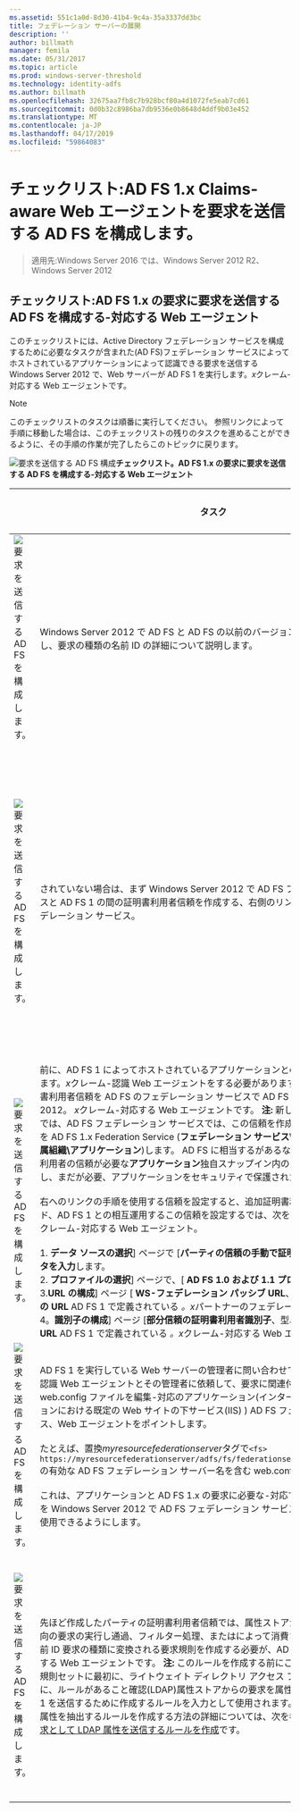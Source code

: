 ```yaml
---
ms.assetid: 551c1a0d-8d30-41b4-9c4a-35a3337dd3bc
title: フェデレーション サーバーの展開
description: ''
author: billmath
manager: femila
ms.date: 05/31/2017
ms.topic: article
ms.prod: windows-server-threshold
ms.technology: identity-adfs
ms.author: billmath
ms.openlocfilehash: 32675aa7fb8c7b928bcf80a4d1072fe5eab7cd61
ms.sourcegitcommit: 0d0b32c8986ba7db9536e0b8648d4ddf9b03e452
ms.translationtype: MT
ms.contentlocale: ja-JP
ms.lasthandoff: 04/17/2019
ms.locfileid: "59864083"
---
```

# <a name="checklist-configuring-ad-fs-to-send-claims-to-an-ad-fs-1x-claims-aware-web-agent"></a>チェックリスト:AD FS 1.x Claims-aware Web エージェントを要求を送信する AD FS を構成します。

>適用先:Windows Server 2016 では、Windows Server 2012 R2、Windows Server 2012
  
## <a name="checklist-configuring-ad-fs-to-send-claims-to-an-adfs1x-claims-aware-web-agent"></a>チェックリスト:AD FS 1.x の要求に要求を送信する AD FS を構成する\-対応する Web エージェント  
このチェックリストには、Active Directory フェデレーション サービスを構成するために必要なタスクが含まれた\(AD FS\)フェデレーション サービスによってホストされているアプリケーションによって認識できる要求を送信する Windows Server 2012 で、Web サーバーが AD FS 1 を実行します。*x*クレーム\-対応する Web エージェントです。  
  
> [!NOTE]  
> このチェックリストのタスクは順番に実行してください。 参照リンクによって手順に移動した場合は、このチェックリストの残りのタスクを進めることができるように、その手順の作業が完了したらこのトピックに戻ります。  
  
![要求を送信する AD FS 構成](media/2b05dce3-938f-4168-9b8f-1f4398cbdb9b.gif)**チェックリスト。AD FS 1.x の要求に要求を送信する AD FS を構成する\-対応する Web エージェント**  
  
||タスク|リファレンス|  
|-|--------|-------------|  
|![要求を送信する AD FS を構成します。](media/icon_checkboxo.gif)|Windows Server 2012 で AD FS と AD FS の以前のバージョン間の相互運用性の計画し、要求の種類の名前 ID の詳細について説明します。|![要求を送信する AD FS 構成](media/faa393df-4856-4431-9eda-4f4e5be72a90.gif)[AD FS との相互運用の計画 1.x](https://technet.microsoft.com/library/ff678040.aspx)|  
|![要求を送信する AD FS を構成します。](media/icon_checkboxo.gif)|されていない場合は、まず Windows Server 2012 で AD FS フェデレーション サービスと AD FS 1 の間の証明書利用者信頼を作成する、右側のリンクを使用します。*x*フェデレーション サービス。|[チェックリスト:AD FS 1.x のフェデレーション サービスに対するクレームを送信する AD FS を構成します。](Checklist--Configuring-AD-FS-to-Send-Claims-to-an-AD-FS-1.x-Federation-Service.md)|  
|![要求を送信する AD FS を構成します。](media/icon_checkboxo.gif)|前に、AD FS 1 によってホストされているアプリケーションとの相互運用を実現できます。*x*クレーム\-認識 Web エージェントをする必要がありますで初めて作成する証明書利用者信頼を AD FS のフェデレーション サービスで AD FS 1 に、Windows Server 2012。 *x*クレーム\-対応する Web エージェントです。 **注:** 新しいを追加するのと同じでは、AD FS フェデレーション サービスでは、この信頼を作成する**アプリケーション**を AD FS 1.x Federation Service \(**フェデレーション サービス\\信頼ポリシー\\自分の所属組織\\アプリケーション**\)します。 AD FS に相当するがあるないために、この証明書利用者の信頼が必要な**アプリケーション**独自スナップイン内のノード\-でします。 ただし、まだが必要、アプリケーションをセキュリティで保護されたチャネルです。<br /><br />右へのリンクの手順を使用する信頼を設定すると、追加証明書利用者信頼のウィザード、AD FS 1 との相互運用するこの信頼を設定するでは、次を行う必要があります。*x*クレーム\-対応する Web エージェント。<br /><br />1. **データ ソースの選択**] ページで [**パーティの信頼の手動で証明書利用者に関するデータを入力**します。<br />2. **プロファイルの選択**] ページで、[ **AD FS 1.0 および 1.1 プロファイル**します。<br />3.**URL の構成**] ページ [ **WS\-フェデレーション パッシブ URL**、型、**アプリケーションの URL** AD FS 1 で定義されている *。x*パートナーのフェデレーション サービス。<br />4。**識別子の構成**] ページ [**部分信頼の証明書利用者識別子**、型、**アプリケーションの URL** AD FS 1 で定義されている *。x*クレーム\-対応する Web エージェント|![要求を送信する AD FS 構成](media/faa393df-4856-4431-9eda-4f4e5be72a90.gif)[証明書利用者信頼を手動で作成](../../ad-fs/operations/Create-a-Relying-Party-Trust.md)|  
|![要求を送信する AD FS を構成します。](media/icon_checkboxo.gif)|AD FS 1 を実行している Web サーバーの管理者に問い合わせてください。*x*クレーム\-認識 Web エージェントとその管理者に依頼して、要求に関連付けられている web.config ファイルを編集\-対応のアプリケーション\(インターネット インフォメーションにおける既定の Web サイトの下サービス\(IIS\) \) AD FS フェデレーション サービス、Web エージェントをポイントします。<br /><br />たとえば、置換*myresourcefederationserver*タグで`<fs> https://myresourcefederationserver/adfs/fs/federationserverservice.asmx</fs>`の有効な AD FS フェデレーション サーバー名を含む web.config ファイル。<br /><br />これは、アプリケーションと AD FS 1.x の要求に必要な\-対応する Web エージェントを Windows Server 2012 で AD FS フェデレーション サービスから送信される要求を使用できるようにします。|N\/A|  
|![要求を送信する AD FS を構成します。](media/icon_checkboxo.gif)|先ほど作成したパーティの証明書利用者信頼では、属性ストアから抽出された入力方向の要求の実行し通過、フィルター処理、またはによって消費され、認識が可能な名前 ID 要求の種類に変換される要求規則を作成する必要が、AD FS 1。*x*クレーム\-対応する Web エージェントです。 **注:** このルールを作成する前にこの規則を作成する要求規則セットに最初に、ライトウェイト ディレクトリ アクセス プロトコルを抽出する前に、ルールがあること確認\(LDAP\)属性ストアからの要求を属性。 この要求は、AD FS 1 を送信するために作成するルールを入力として使用されます。*x*\-互換の要求。 LDAP 属性を抽出するルールを作成する方法の詳細については、次を参照してください。[要求として LDAP 属性を送信するルールを作成](../../ad-fs/operations/Create-a-Rule-to-Send-LDAP-Attributes-as-Claims.md)です。|![要求を送信する AD FS 構成](media/faa393df-4856-4431-9eda-4f4e5be72a90.gif)[AD FS を送信するルールを作成する 1.x 互換の要求](../../ad-fs/operations/Create-a-Rule-to-Send-an-AD-FS-1x-Compatible-Claim.md)|  
  

